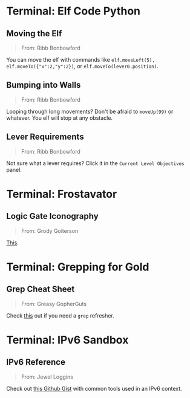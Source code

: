 # Terminal: Elf Code Python

## Moving the Elf

> From: Ribb Bonbowford

You can move the elf with commands like ```elf.moveLeft(5), elf.moveTo({"x":2,"y":2})```, or ```elf.moveTo(lever0.position)```.

## Bumping into Walls

> From: Ribb Bonbowford

Looping through long movements? Don't be afraid to ```moveUp(99)``` or whatever. You elf will stop at any obstacle.

## Lever Requirements

> From: Ribb Bonbowford

Not sure what a lever requires? Click it in the ```Current Level Objectives``` panel.

# Terminal: Frostavator

## Logic Gate Iconography

> From: Grody Goiterson

[This](https://www.geeksforgeeks.org/introduction-of-logic-gates/).

# Terminal: Grepping for Gold

## Grep Cheat Sheet

> From: Greasy GopherGuts

Check [this](https://ryanstutorials.net/linuxtutorial/cheatsheetgrep.php) out if you need a ```grep``` refresher.

# Terminal: IPv6 Sandbox

## IPv6 Reference

> From: Jewel Loggins

Check out [this Github Gist](https://gist.github.com/chriselgee/c1c69756e527f649d0a95b6f20337c2f) with common tools used in an IPv6 context.